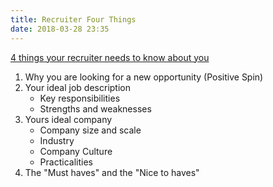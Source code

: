 ```yaml
---
title: Recruiter Four Things
date: 2018-03-28 23:35
---
```

[4 things your recruiter needs to know about you](http://www.hays.ae/job-blog/four-things-your-recruiter-needs-to-know-about-you/index.htm)
1. Why you are looking for a new opportunity (Positive Spin)
1. Your ideal job description
   * Key responsibilities
   * Strengths and weaknesses
1. Yours ideal company
   * Company size and scale
   * Industry
   * Company Culture
   * Practicalities
1. The "Must haves" and the "Nice to haves"
